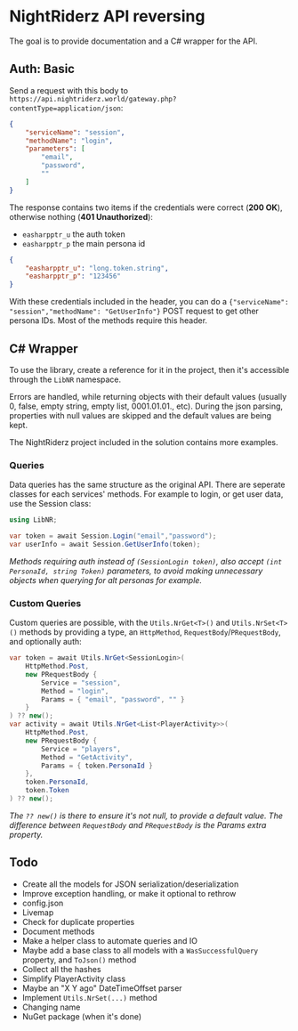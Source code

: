 # NightRiderz API reversing
The goal is to provide documentation and a C# wrapper for the API.
## Auth: Basic
Send a request with this body to `https://api.nightriderz.world/gateway.php?contentType=application/json`:
```json
{
    "serviceName": "session",
    "methodName": "login",
    "parameters": [
        "email",
        "password",
        ""
    ]
}
```
The response contains two items if the credentials were correct (**200 OK**), otherwise nothing (**401 Unauthorized**):
  - `easharpptr_u` the auth token
  - `easharpptr_p` the main persona id
```json
{
    "easharpptr_u": "long.token.string",
    "easharpptr_p": "123456"
}
```
With these credentials included in the header, you can do a `{"serviceName": "session","methodName": "GetUserInfo"}` POST request to get other persona IDs.
Most of the methods require this header.

## C# Wrapper
To use the library, create a reference for it in the project, then it's accessible through the `LibNR` namespace.

Errors are handled, while returning objects with their default values (usually 0, false, empty string, empty list, 0001.01.01., etc). During the json parsing, properties with null values are skipped and the default values are being kept.

The NightRiderz project included in the solution contains more examples.

### Queries

Data queries has the same structure as the original API. There are seperate classes for each services' methods. For example to login, or get user data, use the Session class:
```cs
using LibNR;

var token = await Session.Login("email","password");
var userInfo = await Session.GetUserInfo(token);
```

*Methods requiring auth instead of `(SessionLogin token)`, also accept `(int PersonaId, string Token)` parameters, to avoid making unnecessary objects when querying for alt personas for example.*

### Custom Queries

Custom queries are possible, with the `Utils.NrGet<T>()` and `Utils.NrSet<T>()` methods by providing a type, an `HttpMethod`, `RequestBody`/`PRequestBody`, and optionally auth:
```cs
var token = await Utils.NrGet<SessionLogin>(
    HttpMethod.Post,
    new PRequestBody {
        Service = "session",
        Method = "login",
        Params = { "email", "password", "" }
    }
) ?? new();
var activity = await Utils.NrGet<List<PlayerActivity>>(
    HttpMethod.Post,
    new PRequestBody {
        Service = "players",
        Method = "GetActivity",
        Params = { token.PersonaId }
    },
    token.PersonaId,
    token.Token
) ?? new();
```
*The `?? new()` is there to ensure it's not null, to provide a default value. The difference between `RequestBody` and `PRequestBody` is the Params extra property.*
## Todo
- Create all the models for JSON serialization/deserialization
- Improve exception handling, or make it optional to rethrow
- config.json
- Livemap
- Check for duplicate properties
- Document methods
- Make a helper class to automate queries and IO
- Maybe add a base class to all models with a `WasSuccessfulQuery` property, and `ToJson()` method
- Collect all the hashes
- Simplify PlayerActivity class
- Maybe an "X Y ago" DateTimeOffset parser
- Implement `Utils.NrSet(...)` method
- Changing name
- NuGet package (when it's done)
